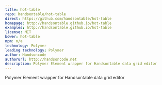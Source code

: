 ```yaml
---
title: hot-table
repo: handsontable/hot-table
direct: https://github.com/handsontable/hot-table
homepage: http://handsontable.github.io/hot-table
examples: http://handsontable.github.io/hot-table
license: MIT
bower: hot-table
npm: n/a
technology: Polymer
leading technology: Polymer
author: Handsoncode
authorurl: http://handsoncode.net
description: Polymer Element wrapper for Handsontable data grid editor.
---
```


Polymer Element wrapper for Handsontable data grid editor
